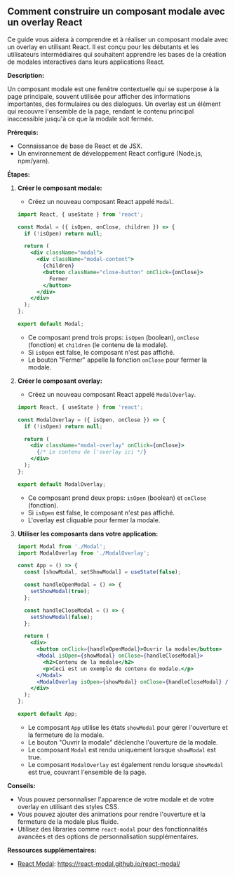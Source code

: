 ## Comment construire un composant modale avec un overlay React

Ce guide vous aidera à comprendre et à réaliser un composant modale avec un overlay en utilisant React. Il est conçu pour les débutants et les utilisateurs intermédiaires qui souhaitent apprendre les bases de la création de modales interactives dans leurs applications React.

**Description:**

Un composant modale est une fenêtre contextuelle qui se superpose à la page principale, souvent utilisée pour afficher des informations importantes, des formulaires ou des dialogues. Un overlay est un élément qui recouvre l'ensemble de la page, rendant le contenu principal inaccessible jusqu'à ce que la modale soit fermée.

**Prérequis:**

* Connaissance de base de React et de JSX.
* Un environnement de développement React configuré (Node.js, npm/yarn).

**Étapes:**

1. **Créer le composant modale:**

   * Créez un nouveau composant React appelé `Modal`. 

   ```jsx
   import React, { useState } from 'react';

   const Modal = ({ isOpen, onClose, children }) => {
     if (!isOpen) return null;

     return (
       <div className="modal">
         <div className="modal-content">
           {children}
           <button className="close-button" onClick={onClose}>
             Fermer
           </button>
         </div>
       </div>
     );
   };

   export default Modal;
   ```

   * Ce composant prend trois props: `isOpen` (boolean), `onClose` (fonction) et `children` (le contenu de la modale).
   * Si `isOpen` est false, le composant n'est pas affiché.
   * Le bouton "Fermer" appelle la fonction `onClose` pour fermer la modale.

2. **Créer le composant overlay:**

   * Créez un nouveau composant React appelé `ModalOverlay`.

   ```jsx
   import React, { useState } from 'react';

   const ModalOverlay = ({ isOpen, onClose }) => {
     if (!isOpen) return null;

     return (
       <div className="modal-overlay" onClick={onClose}>
         {/* Le contenu de l'overlay ici */}
       </div>
     );
   };

   export default ModalOverlay;
   ```

   * Ce composant prend deux props: `isOpen` (boolean) et `onClose` (fonction).
   * Si `isOpen` est false, le composant n'est pas affiché.
   * L'overlay est cliquable pour fermer la modale.

3. **Utiliser les composants dans votre application:**

   ```jsx
   import Modal from './Modal';
   import ModalOverlay from './ModalOverlay';

   const App = () => {
     const [showModal, setShowModal] = useState(false);

     const handleOpenModal = () => {
       setShowModal(true);
     };

     const handleCloseModal = () => {
       setShowModal(false);
     };

     return (
       <div>
         <button onClick={handleOpenModal}>Ouvrir la modale</button>
         <Modal isOpen={showModal} onClose={handleCloseModal}>
           <h2>Contenu de la modale</h2>
           <p>Ceci est un exemple de contenu de modale.</p>
         </Modal>
         <ModalOverlay isOpen={showModal} onClose={handleCloseModal} />
       </div>
     );
   };

   export default App;
   ```

   * Le composant `App` utilise les états `showModal` pour gérer l'ouverture et la fermeture de la modale.
   * Le bouton "Ouvrir la modale" déclenche l'ouverture de la modale.
   * Le composant `Modal` est rendu uniquement lorsque `showModal` est true.
   * Le composant `ModalOverlay` est également rendu lorsque `showModal` est true, couvrant l'ensemble de la page.



**Conseils:**

* Vous pouvez personnaliser l'apparence de votre modale et de votre overlay en utilisant des styles CSS.
* Vous pouvez ajouter des animations pour rendre l'ouverture et la fermeture de la modale plus fluide.
* Utilisez des libraries comme `react-modal` pour des fonctionnalités avancées et des options de personnalisation supplémentaires.

**Ressources supplémentaires:**

* [React Modal](https://react-modal.github.io/react-modal/): https://react-modal.github.io/react-modal/



